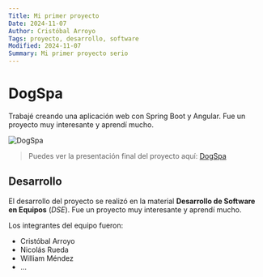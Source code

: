```yaml
---
Title: Mi primer proyecto
Date: 2024-11-07
Author: Cristóbal Arroyo
Tags: proyecto, desarrollo, software
Modified: 2024-11-07
Summary: Mi primer proyecto serio
---
```


# DogSpa

Trabajé creando una aplicación web con Spring Boot y Angular. Fue un proyecto muy interesante y aprendí mucho.

![DogSpa]({static}/images/dogspa.png)

> Puedes ver la presentación final del proyecto aquí: [DogSpa](https://www.youtube.com/watch?v=dQw4w9WgXcQ&pp=ygUXbmV2ZXIgZ29ubmEgZ2l2ZSB5b3UgdXA%3D)

## Desarrollo

El desarrollo del proyecto se realizó en la material **Desarrollo de Software en Equipos** (_DSE_). Fue un proyecto muy interesante y aprendí mucho.

Los integrantes del equipo fueron:

- Cristóbal Arroyo
- Nicolás Rueda
- William Méndez
- ...
